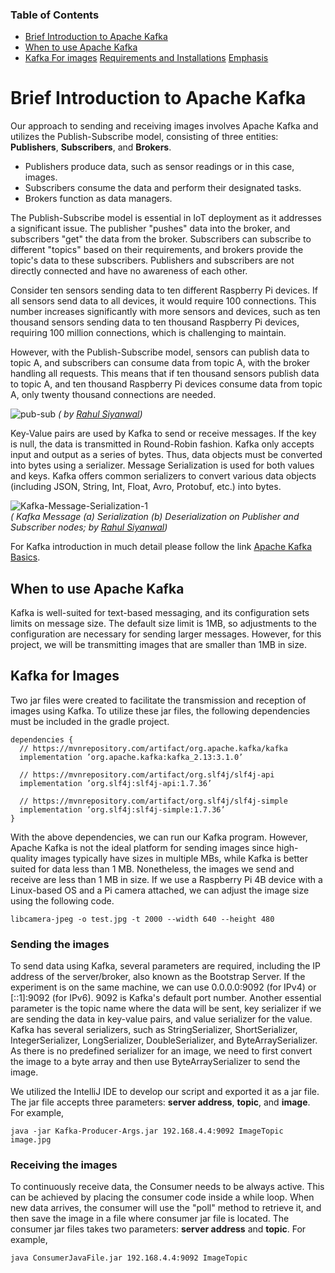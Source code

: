 ### Table of Contents  
  - [Brief Introduction to Apache Kafka](#kafka-introduction)
  - [When to use Apache Kafka](#kafka-Usecase)
  - [Kafka For images](#for-images)
[Requirements and Installations](#installing-requirements)
[Emphasis](#emphasis)

<a name="kafka-introduction"/>

# Brief Introduction to Apache Kafka

Our approach to sending and receiving images involves Apache Kafka and utilizes the Publish-Subscribe model, consisting of three entities: **Publishers**, **Subscribers**, and **Brokers**.

- Publishers produce data, such as sensor readings or in this case, images.
- Subscribers consume the data and perform their designated tasks.
- Brokers function as data managers.

The Publish-Subscribe model is essential in IoT deployment as it addresses a significant issue. The publisher "pushes" data into the broker, and subscribers "get" the data from the broker. Subscribers can subscribe to different "topics" based on their requirements, and brokers provide the topic's data to these subscribers. Publishers and subscribers are not directly connected and have no awareness of each other.

Consider ten sensors sending data to ten different Raspberry Pi devices. If all sensors send data to all devices, it would require 100 connections. This number increases significantly with more sensors and devices, such as ten thousand sensors sending data to ten thousand Raspberry Pi devices, requiring 100 million connections, which is challenging to maintain.

However, with the Publish-Subscribe model, sensors can publish data to topic A, and subscribers can consume data from topic A, with the broker handling all requests. This means that if ten thousand sensors publish data to topic A, and ten thousand Raspberry Pi devices consume data from topic A, only twenty thousand connections are needed.

![pub-sub](https://user-images.githubusercontent.com/11557572/196355586-4e4d3c15-4930-40b1-a8b9-cf2fcf7c7668.png)
 _( by [Rahul Siyanwal](https://github.com/rsiyanwal))_
 
Key-Value pairs are used by Kafka to send or receive messages. If the key is null, the data is transmitted in Round-Robin fashion. Kafka only accepts input and output as a series of bytes. Thus, data objects must be converted into bytes using a serializer. Message Serialization is used for both values and keys. Kafka offers common serializers to convert various data objects (including JSON, String, Int, Float, Avro, Protobuf, etc.) into bytes.

![Kafka-Message-Serialization-1](https://user-images.githubusercontent.com/11557572/196374105-6f8a4c43-1379-4efd-9a0b-da2e8a0a3f64.png)<br/>
_( Kafka Message (a) Serialization (b) Deserialization on Publisher and Subscriber nodes; by [Rahul Siyanwal](https://github.com/rsiyanwal))_

For Kafka introduction in much detail please follow the link [Apache Kafka Basics](https://github.com/rsiyanwal/Apache-Kafka-Basics/blob/main/README.md).

<a name="kafka-Usecase"/>

## When to use Apache Kafka
Kafka is well-suited for text-based messaging, and its configuration sets limits on message size. The default size limit is 1MB, so adjustments to the configuration are necessary for sending larger messages. However, for this project, we will be transmitting images that are smaller than 1MB in size.

<a name="for-images"/>

## Kafka for Images
Two jar files were created to facilitate the transmission and reception of images using Kafka. To utilize these jar files, the following dependencies must be included in the gradle project.
```
dependencies {
  // https://mvnrepository.com/artifact/org.apache.kafka/kafka
  implementation ’org.apache.kafka:kafka_2.13:3.1.0’
  
  // https://mvnrepository.com/artifact/org.slf4j/slf4j-api
  implementation ’org.slf4j:slf4j-api:1.7.36’
  
  // https://mvnrepository.com/artifact/org.slf4j/slf4j-simple
  implementation ’org.slf4j:slf4j-simple:1.7.36’
}
```

With the above dependencies, we can run our Kafka program. However, Apache Kafka is not the ideal platform for sending images since high-quality images typically have sizes in multiple MBs, while Kafka is better suited for data less than 1 MB. Nonetheless, the images we send and receive are less than 1 MB in size. If we use a Raspberry Pi 4B device with a Linux-based OS and a Pi camera attached, we can adjust the image size using the following code.
```
libcamera-jpeg -o test.jpg -t 2000 --width 640 --height 480
```

### Sending the images
To send data using Kafka, several parameters are required, including the IP address of the server/broker, also known as the Bootstrap Server. If the experiment is on the same machine, we can use 0.0.0.0:9092 (for IPv4) or [::1]:9092 (for IPv6). 9092 is Kafka's default port number. Another essential parameter is the topic name where the data will be sent, key serializer if we are sending the data in key-value pairs, and value serializer for the value. Kafka has several serializers, such as StringSerializer, ShortSerializer, IntegerSerializer, LongSerializer, DoubleSerializer, and ByteArraySerializer. As there is no predefined serializer for an image, we need to first convert the image to a byte array and then use ByteArraySerializer to send the image. 

We utilized the IntelliJ IDE to develop our script and exported it as a jar file. The jar file accepts three parameters: **server address**, **topic**, and **image**. For example,
```
java -jar Kafka-Producer-Args.jar 192.168.4.4:9092 ImageTopic image.jpg
```

### Receiving the images
To continuously receive data, the Consumer needs to be always active. This can be achieved by placing the consumer code inside a while loop. When new data arrives, the consumer will use the "poll" method to retrieve it, and then save the image in a file where consumer jar file is located. The consumer jar files takes two parameters: **server address** and **topic**. For example,
```
java ConsumerJavaFile.jar 192.168.4.4:9092 ImageTopic

```

